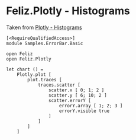 # Feliz.Plotly - Histograms

Taken from [Plotly - Histograms](https://plot.ly/javascript/histograms/)

```fsharp:plotly-chart-histogram-horizontal
[<RequireQualifiedAccess>]
module Samples.ErrorBar.Basic

open Feliz
open Feliz.Plotly

let chart () =
    Plotly.plot [
        plot.traces [
            traces.scatter [
                scatter.x [ 0; 1; 2 ]
                scatter.y [ 6; 10; 2 ]
                scatter.errorY [
                    errorY.array [ 1; 2; 3 ]
                    errorY.visible true
                ]
            ]
        ]
    ]
```